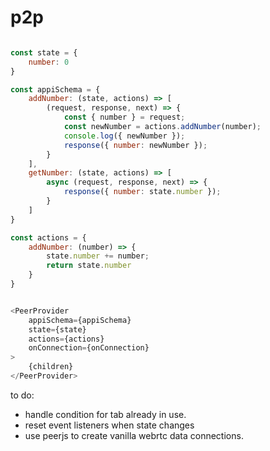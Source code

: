 # p2p

```js

const state = {
    number: 0
}

const appiSchema = {
    addNumber: (state, actions) => [
        (request, response, next) => {
            const { number } = request;
            const newNumber = actions.addNumber(number);
            console.log({ newNumber });
            response({ number: newNumber });
        }
    ],
    getNumber: (state, actions) => [
        async (request, response, next) => {
            response({ number: state.number });
        }
    ]
}

const actions = {
    addNumber: (number) => {
        state.number += number;
        return state.number
    }
}


<PeerProvider
    appiSchema={appiSchema}
    state={state}
    actions={actions}
    onConnection={onConnection}
>
    {children}
</PeerProvider>
```

to do:
- handle condition for tab already in use.
- reset event listeners when state changes
- use peerjs to create vanilla webrtc data connections.